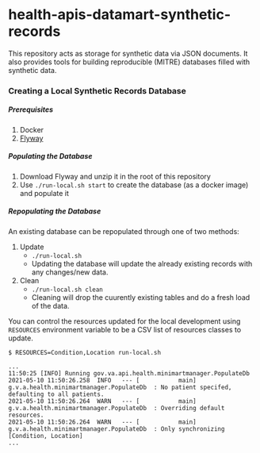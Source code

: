# health-apis-datamart-synthetic-records

This repository acts as storage for synthetic data via JSON documents.
It also provides tools for building reproducible (MITRE) databases filled with synthetic data.

### Creating a Local Synthetic Records Database

##### Prerequisites

1. Docker
2. [Flyway](https://flywaydb.org/download/)


##### Populating the Database

1. Download Flyway and unzip it in the root of this repository
2. Use `./run-local.sh start` to create the database (as a docker image) and populate it


##### Repopulating the Database

An existing database can be repopulated through one of two methods:
1. Update
    * `./run-local.sh`
    * Updating the database will update the already existing records with any changes/new data.
2. Clean
    * `./run-local.sh clean`
    * Cleaning will drop the cuurently existing tables and do a fresh load of the data.

You can control the resources updated for the local development using `RESOURCES` environment
variable to be a CSV list of resources classes to update.

```
$ RESOURCES=Condition,Location run-local.sh

...
11:50:25 [INFO] Running gov.va.api.health.minimartmanager.PopulateDb
2021-05-10 11:50:26.258  INFO   --- [           main] g.v.a.health.minimartmanager.PopulateDb  : No patient specifed, defaulting to all patients.
2021-05-10 11:50:26.264  WARN   --- [           main] g.v.a.health.minimartmanager.PopulateDb  : Overriding default resources.
2021-05-10 11:50:26.264  WARN   --- [           main] g.v.a.health.minimartmanager.PopulateDb  : Only synchronizing [Condition, Location]
...

```
